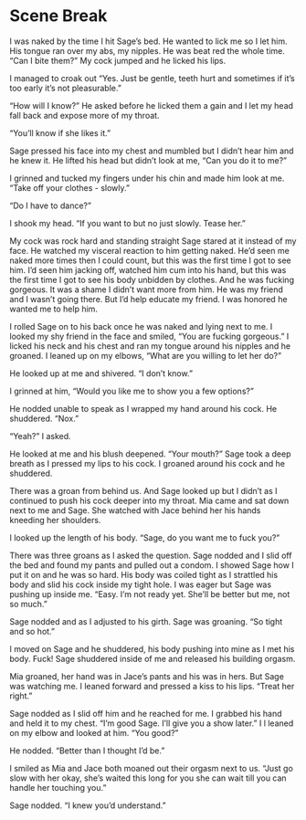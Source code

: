 #  Scene Break

I was naked by the time I hit Sage’s bed. He wanted to lick me so I let him. His
tongue ran over my abs, my nipples. He was beat red the whole time. “Can I bite
them?” My cock jumped and he licked his lips.

I managed to croak out “Yes. Just be gentle, teeth hurt and sometimes if it’s
too early it’s not pleasurable.”

“How will I know?” He asked before he licked them a gain and I let my head fall
back and expose more of my throat.

“You’ll know if she likes it.”

Sage pressed his face into my chest and mumbled but I didn’t hear him and he
knew it. He lifted his head but didn’t look at me, “Can you do it to me?”

I grinned and tucked my fingers under his chin and made him look at me. “Take
off your clothes - slowly.”

“Do I have to dance?”

I shook my head. “If you want to but no just slowly. Tease her.”

My cock was rock hard and standing straight Sage stared at it instead of my
face. He watched my visceral reaction to him getting naked. He’d seen me naked
more times then I could count, but this was the first time I got to see him. I’d
seen him jacking off, watched him cum into his hand, but this was the first time
I got to see his body unbidden by clothes. And he was fucking gorgeous. It was a
shame I didn’t want more from him. He was my friend and I wasn’t going there.
But I’d help educate my friend. I was honored he wanted me to help him.

I rolled Sage on to his back once he was naked and lying next to me. I looked my
shy friend in the face and smiled, “You are fucking gorgeous.” I licked his neck
and his chest and ran my tongue around his nipples and he groaned. I leaned up
on my elbows, “What are you willing to let her do?”

He looked up at me and shivered. “I don’t know.”

I grinned at him, “Would you like me to show you a few options?”

He nodded unable to speak as I wrapped my hand around his cock. He shuddered.
“Nox.”

“Yeah?” I asked.

He looked at me and his blush deepened. “Your mouth?” Sage took a deep breath as
I pressed my lips to his cock. I groaned around his cock and he shuddered.

There was a groan from behind us. And Sage looked up but I didn’t as I continued
to push his cock deeper into my throat. Mia came and sat down next to me and
Sage. She watched with Jace behind her his hands kneeding her shoulders.

I looked up the length of his body. “Sage, do you want me to fuck you?”

There was three groans as I asked the question. Sage nodded and I slid off the
bed and found my pants and pulled out a condom. I showed Sage how I put it on
and he was so hard. His body was coiled tight as I strattled his body and slid
his cock inside my tight hole. I was eager but Sage was pushing up inside me.
“Easy. I’m not ready yet. She’ll be better but me, not so much.”

Sage nodded and as I adjusted to his girth. Sage was groaning. “So tight and so
hot.”

I moved on Sage and he shuddered, his body pushing into mine as I met his body.
Fuck! Sage shuddered inside of me and released his building orgasm.

Mia groaned, her hand was in Jace’s pants and his was in hers. But Sage was
watching me. I leaned forward and pressed a kiss to his lips. “Treat her right.”

Sage nodded as I slid off him and he reached for me. I grabbed his hand and held
it to my chest. “I’m good Sage. I’ll give you a show later.” I l leaned on my
elbow and looked at him. “You good?”

He nodded. “Better than I thought I’d be.”

I smiled as Mia and Jace both moaned out their orgasm next to us. “Just go slow
with her okay, she’s waited this long for you she can wait till you can handle
her touching you.”

Sage nodded. “I knew you’d understand.”


<!--stackedit_data:
eyJoaXN0b3J5IjpbMTAwMzI2OTgzOF19
-->